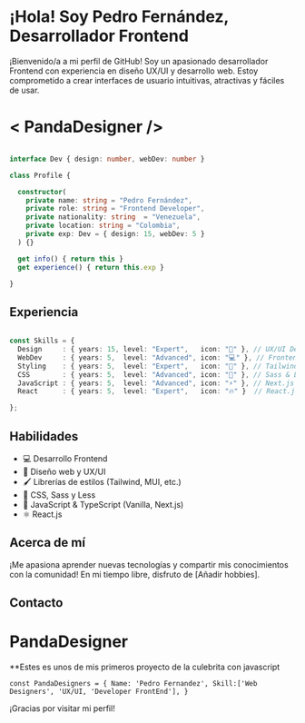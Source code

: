 # ¡Hola! Soy Pedro Fernández, Desarrollador Frontend

¡Bienvenido/a a mi perfil de GitHub! Soy un apasionado desarrollador Frontend con experiencia en diseño UX/UI y desarrollo web. Estoy comprometido a crear interfaces de usuario intuitivas, atractivas y fáciles de usar.

# < PandaDesigner />

```typescript

interface Dev { design: number, webDev: number }

class Profile {

  constructor(
    private name: string = "Pedro Fernández",
    private role: string = "Frontend Developer",
    private nationality: string  = "Venezuela",
    private location: string = "Colombia",
    private exp: Dev = { design: 15, webDev: 5 }
  ) {}

  get info() { return this }
  get experience() { return this.exp }

}

```

## Experiencia

```typescript

const Skills = {
  Design     : { years: 15, level: "Expert",   icon: "🎨" }, // UX/UI Design
  WebDev     : { years: 5,  level: "Advanced", icon: "💻" }, // Frontend
  Styling    : { years: 5,  level: "Expert",   icon: "🚀" }, // Tailwind & MUI
  CSS        : { years: 5,  level: "Advanced", icon: "🌟" }, // Sass & Less
  JavaScript : { years: 5,  level: "Advanced", icon: "⚡" }, // Next.js
  React      : { years: 5,  level: "Expert",   icon: "🔥" }  // React.js

};

```

## Habilidades

- 💻 Desarrollo Frontend
- 🎨 Diseño web y UX/UI
- 🖌️ Librerías de estilos (Tailwind, MUI, etc.)
- 🎨 CSS, Sass y Less
- 🚀 JavaScript & TypeScript (Vanilla, Next.js)
- ⚛️ React.js

## Acerca de mí

¡Me apasiona aprender nuevas tecnologías y compartir mis conocimientos con la comunidad! En mi tiempo libre, disfruto de [Añadir hobbies].

## Contacto

 # PandaDesigner
**Estes es unos de mis primeros proyecto de la culebrita con javascript 

``
const PandaDesigners = {
Name: 'Pedro Fernandez',
Skill:['Web Designers', 'UX/UI, 'Developer FrontEnd'],
}
``

¡Gracias por visitar mi perfil!
